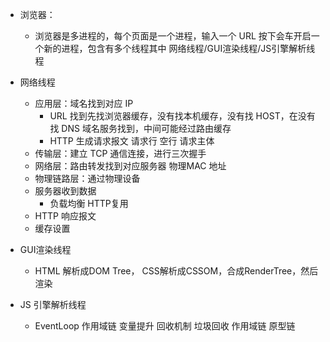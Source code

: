 - 浏览器：
  - 浏览器是多进程的，每个页面是一个进程，输入一个 URL 按下会车开启一个新的进程，包含有多个线程其中 网络线程/GUI渲染线程/JS引擎解析线程

- 网络线程
  - 应用层：域名找到对应 IP
    - URL 找到先找浏览器缓存，没有找本机缓存，没有找 HOST，在没有找 DNS 域名服务找到，中间可能经过路由缓存
    - HTTP 生成请求报文 请求行 空行 请求主体 
  - 传输层：建立 TCP 通信连接，进行三次握手
  - 网络层：路由转发找到对应服务器 物理MAC 地址
  - 物理链路层：通过物理设备
  - 服务器收到数据
    - 负载均衡 HTTP复用
  - HTTP 响应报文
  - 缓存设置

- GUI渲染线程
  - HTML 解析成DOM Tree， CSS解析成CSSOM，合成RenderTree，然后渲染

- JS 引擎解析线程
  - EventLoop 作用域链 变量提升 回收机制 垃圾回收 作用域链 原型链

